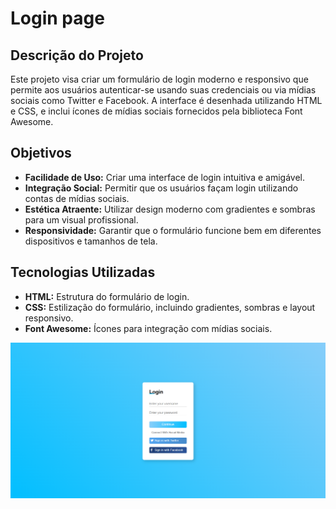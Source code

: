 # Login page

## Descrição do Projeto

Este projeto visa criar um formulário de login moderno e responsivo que permite aos usuários autenticar-se usando suas credenciais ou via mídias sociais como Twitter e Facebook. A interface é desenhada utilizando HTML e CSS, e inclui ícones de mídias sociais fornecidos pela biblioteca Font Awesome.

## Objetivos

- **Facilidade de Uso:** Criar uma interface de login intuitiva e amigável.
- **Integração Social:** Permitir que os usuários façam login utilizando contas de mídias sociais.
- **Estética Atraente:** Utilizar design moderno com gradientes e sombras para um visual profissional.
- **Responsividade:** Garantir que o formulário funcione bem em diferentes dispositivos e tamanhos de tela.

## Tecnologias Utilizadas

- **HTML:** Estrutura do formulário de login.
- **CSS:** Estilização do formulário, incluindo gradientes, sombras e layout responsivo.
- **Font Awesome:** Ícones para integração com mídias sociais.

![Login](/Images/Login.png)
>
